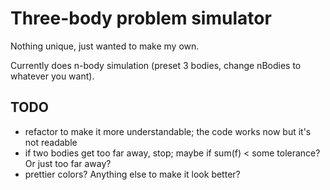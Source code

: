 # Three-body problem simulator

Nothing unique, just wanted to make my own. 

Currently does n-body simulation (preset 3 bodies, change nBodies to whatever you want). 

## TODO 
- refactor to make it more understandable; the code works now but it's not readable
- if two bodies get too far away, stop; maybe if sum(f) < some tolerance? Or just too far away? 
- prettier colors? Anything else to make it look better? 


